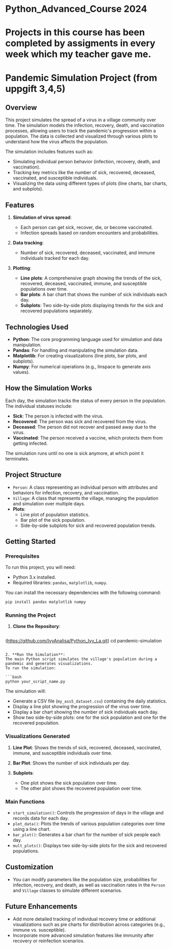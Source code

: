 # Python_Advanced_Course 2024
# Projects in this course has been completed by assigments in every week which my teacher gave me.


# **Pandemic Simulation Project** (from uppgift 3,4,5)

## **Overview**

This project simulates the spread of a virus in a village community over time. The simulation models the infection, recovery, death, and vaccination processes, allowing users to track the pandemic's progression within a population. The data is collected and visualized through various plots to understand how the virus affects the population.

The simulation includes features such as:
- Simulating individual person behavior (infection, recovery, death, and vaccination).
- Tracking key metrics like the number of sick, recovered, deceased, vaccinated, and susceptible individuals.
- Visualizing the data using different types of plots (line charts, bar charts, and subplots).

## **Features**
1. **Simulation of virus spread**:
   - Each person can get sick, recover, die, or become vaccinated.
   - Infection spreads based on random encounters and probabilities.
   
2. **Data tracking**:
   - Number of sick, recovered, deceased, vaccinated, and immune individuals tracked for each day.

3. **Plotting**:
   - **Line plots**: A comprehensive graph showing the trends of the sick, recovered, deceased, vaccinated, immune, and susceptible populations over time.
   - **Bar plots**: A bar chart that shows the number of sick individuals each day.
   - **Subplots**: Two side-by-side plots displaying trends for the sick and recovered populations separately.

## **Technologies Used**

- **Python**: The core programming language used for simulation and data manipulation.
- **Pandas**: For handling and manipulating the simulation data.
- **Matplotlib**: For creating visualizations (line plots, bar plots, and subplots).
- **Numpy**: For numerical operations (e.g., linspace to generate axis values).

## **How the Simulation Works**
Each day, the simulation tracks the status of every person in the population. The individual statuses include:
- **Sick**: The person is infected with the virus.
- **Recovered**: The person was sick and recovered from the virus.
- **Deceased**: The person did not recover and passed away due to the virus.
- **Vaccinated**: The person received a vaccine, which protects them from getting infected.

The simulation runs until no one is sick anymore, at which point it terminates.

## **Project Structure**

- `Person`: A class representing an individual person with attributes and behaviors for infection, recovery, and vaccination.
- `Village`: A class that represents the village, managing the population and simulation over multiple days.
- **Plots**:
  - Line plot of population statistics.
  - Bar plot of the sick population.
  - Side-by-side subplots for sick and recovered population trends.

## **Getting Started**

### **Prerequisites**
To run this project, you will need:
- Python 3.x installed.
- Required libraries: `pandas`, `matplotlib`, `numpy`.

You can install the necessary dependencies with the following command:

```bash
pip install pandas matplotlib numpy
```

### **Running the Project**

1. **Clone the Repository**:
   ```bash
  (https://github.com/IvyAnalisa/Python_Ivy_La.git)
   cd pandemic-simulation
   ```

2. **Run the Simulation**:
   The main Python script simulates the village's population during a pandemic and generates visualizations.
   To run the simulation:
   
   ```bash
   python your_script_name.py
   ```

   The simulation will:
   - Generate a CSV file (`my_ass5_dataset.csv`) containing the daily statistics.
   - Display a line plot showing the progression of the virus over time.
   - Display a bar chart showing the number of sick individuals each day.
   - Show two side-by-side plots: one for the sick population and one for the recovered population.

### **Visualizations Generated**

1. **Line Plot**: Shows the trends of sick, recovered, deceased, vaccinated, immune, and susceptible individuals over time.

2. **Bar Plot**: Shows the number of sick individuals per day.

3. **Subplots**: 
   - One plot shows the sick population over time.
   - The other plot shows the recovered population over time.

### **Main Functions**

- `start_simulation()`: Controls the progression of days in the village and records data for each day.
- `plot_data()`: Plots the trends of various population categories over time using a line chart.
- `bar_plot()`: Generates a bar chart for the number of sick people each day.
- `mult_plots()`: Displays two side-by-side plots for the sick and recovered populations.

## **Customization**
- You can modify parameters like the population size, probabilities for infection, recovery, and death, as well as vaccination rates in the `Person` and `Village` classes to simulate different scenarios.

## **Future Enhancements**
- Add more detailed tracking of individual recovery time or additional visualizations such as pie charts for distribution across categories (e.g., immune vs. susceptible).
- Incorporate more advanced simulation features like immunity after recovery or reinfection scenarios.
  
